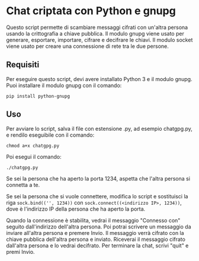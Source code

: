 
# Chat criptata con Python e gnupg

Questo script permette di scambiare messaggi cifrati con un'altra persona usando la crittografia a chiave pubblica. Il modulo gnupg viene usato per generare, esportare, importare, cifrare e decifrare le chiavi. Il modulo socket viene usato per creare una connessione di rete tra le due persone.

## Requisiti

Per eseguire questo script, devi avere installato Python 3 e il modulo gnupg. Puoi installare il modulo gnupg con il comando:

`pip install python-gnupg`

## Uso

Per avviare lo script, salva il file con estensione .py, ad esempio chatgpg.py, e rendilo eseguibile con il comando:

`chmod a+x chatgpg.py`

Poi esegui il comando:

`./chatgpg.py`

Se sei la persona che ha aperto la porta 1234, aspetta che l'altra persona si connetta a te.

Se sei la persona che si vuole connettere, modifica lo script e sostituisci la riga `sock.bind(('', 1234))` con `sock.connect((<indirizzo IP>, 1234))`, dove <indirizzo IP> è l'indirizzo IP della persona che ha aperto la porta.

Quando la connessione è stabilita, vedrai il messaggio "Connesso con" seguito dall'indirizzo dell'altra persona. Poi potrai scrivere un messaggio da inviare all'altra persona e premere Invio. Il messaggio verrà cifrato con la chiave pubblica dell'altra persona e inviato. Riceverai il messaggio cifrato dall'altra persona e lo vedrai decifrato. Per terminare la chat, scrivi "quit" e premi Invio.
